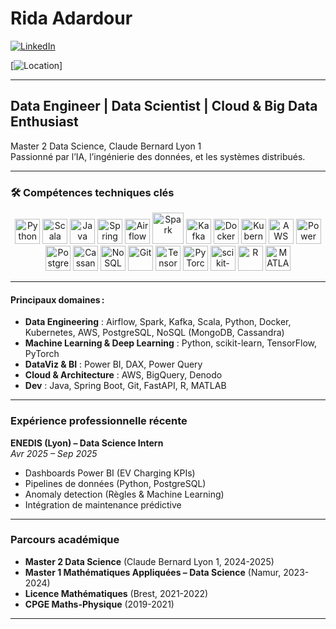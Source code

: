 # Rida Adardour
[![LinkedIn](https://img.shields.io/badge/LinkedIn-blue?logo=linkedin)](https://www.linkedin.com/in/adardour-rida-695155225)

[![Location](https://img.shields.io/badge/Lyon-France-green?logo=france)]

---

##  Data Engineer | Data Scientist | Cloud & Big Data Enthusiast

Master 2 Data Science, Claude Bernard Lyon 1  
Passionné par l’IA, l’ingénierie des données, et les systèmes distribués.

---

### 🛠 **Compétences techniques clés**

<p align="center">
  <!-- Python -->
  <img src="https://cdn.jsdelivr.net/gh/devicons/devicon/icons/python/python-original.svg" width="40" alt="Python"/>
  <!-- Scala -->
  <img src="https://cdn.jsdelivr.net/gh/devicons/devicon/icons/scala/scala-original.svg" width="40" alt="Scala"/>
  <!-- Java -->
  <img src="https://cdn.jsdelivr.net/gh/devicons/devicon/icons/java/java-original.svg" width="40" alt="Java"/>
  <!-- Spring Boot -->
  <img src="https://cdn.jsdelivr.net/gh/devicons/devicon/icons/spring/spring-original.svg" width="40" alt="Spring Boot"/>
  <!-- Apache Airflow -->
  <img src="https://cdn.jsdelivr.net/gh/devicons/devicon/icons/apacheairflow/apacheairflow-original.svg" width="40" alt="Airflow"/>
  <!-- Apache Spark (SVG direct car pas dans devicon) -->
  <img src="https://upload.wikimedia.org/wikipedia/commons/f/f3/Apache_Spark_logo.svg" width="50" alt="Spark"/>
  <!-- Apache Kafka -->
  <img src="https://cdn.jsdelivr.net/gh/devicons/devicon/icons/apachekafka/apachekafka-original.svg" width="40" alt="Kafka"/>
  <!-- Docker -->
  <img src="https://cdn.jsdelivr.net/gh/devicons/devicon/icons/docker/docker-original.svg" width="40" alt="Docker"/>
  <!-- Kubernetes -->
  <img src="https://cdn.jsdelivr.net/gh/devicons/devicon/icons/kubernetes/kubernetes-plain.svg" width="40" alt="Kubernetes"/>
  <!-- AWS (SVG direct) -->
  <img src="https://cdn.jsdelivr.net/gh/simple-icons/simple-icons/icons/amazonaws.svg" width="40" alt="AWS"/>
  <!-- Power BI -->
  <img src="https://cdn.jsdelivr.net/gh/simple-icons/simple-icons/icons/powerbi.svg" width="40" alt="Power BI"/>
  <!-- PostgreSQL -->
  <img src="https://cdn.jsdelivr.net/gh/devicons/devicon/icons/postgresql/postgresql-original.svg" width="40" alt="PostgreSQL"/>
  <!-- Cassandra -->
  <img src="https://cdn.jsdelivr.net/gh/devicons/devicon/icons/cassandra/cassandra-original.svg" width="40" alt="Cassandra"/>
  <!-- NoSQL (MongoDB as icon) -->
  <img src="https://cdn.jsdelivr.net/gh/devicons/devicon/icons/mongodb/mongodb-original.svg" width="40" alt="NoSQL"/>
  <!-- Git -->
  <img src="https://cdn.jsdelivr.net/gh/devicons/devicon/icons/git/git-original.svg" width="40" alt="Git"/>
  <!-- TensorFlow -->
  <img src="https://cdn.jsdelivr.net/gh/devicons/devicon/icons/tensorflow/tensorflow-original.svg" width="40" alt="TensorFlow"/>
  <!-- PyTorch -->
  <img src="https://cdn.jsdelivr.net/gh/devicons/devicon/icons/pytorch/pytorch-original.svg" width="40" alt="PyTorch"/>
  <!-- scikit-learn -->
  <img src="https://cdn.jsdelivr.net/gh/devicons/devicon/icons/scikit-learn/scikit-learn-original.svg" width="40" alt="scikit-learn"/>
  <!-- R -->
  <img src="https://cdn.jsdelivr.net/gh/devicons/devicon/icons/r/r-original.svg" width="40" alt="R"/>
  <!-- MATLAB -->
  <img src="https://cdn.jsdelivr.net/gh/devicons/devicon/icons/matlab/matlab-original.svg" width="40" alt="MATLAB"/>
</p>

---


#### **Principaux domaines :**
- **Data Engineering** : Airflow, Spark, Kafka, Scala, Python, Docker, Kubernetes, AWS, PostgreSQL, NoSQL (MongoDB, Cassandra)
- **Machine Learning & Deep Learning** : Python, scikit-learn, TensorFlow, PyTorch
- **DataViz & BI** : Power BI, DAX, Power Query
- **Cloud & Architecture** : AWS, BigQuery, Denodo
- **Dev** : Java, Spring Boot, Git, FastAPI, R, MATLAB

---

###  **Expérience professionnelle récente**

**ENEDIS (Lyon) – Data Science Intern**  
*Avr 2025 – Sep 2025*  
- Dashboards Power BI (EV Charging KPIs)
- Pipelines de données (Python, PostgreSQL)
- Anomaly detection (Règles & Machine Learning)
- Intégration de maintenance prédictive


---

###  **Parcours académique**

- **Master 2 Data Science** (Claude Bernard Lyon 1, 2024-2025)
- **Master 1 Mathématiques Appliquées – Data Science** (Namur, 2023-2024)
- **Licence Mathématiques** (Brest, 2021-2022)
- **CPGE Maths-Physique** (2019-2021)

---



